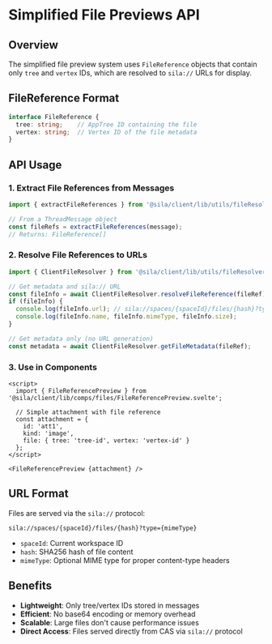# Simplified File Previews API

## Overview

The simplified file preview system uses `FileReference` objects that contain only `tree` and `vertex` IDs, which are resolved to `sila://` URLs for display.

## FileReference Format

```typescript
interface FileReference {
  tree: string;    // AppTree ID containing the file
  vertex: string;  // Vertex ID of the file metadata
}
```

## API Usage

### 1. Extract File References from Messages

```typescript
import { extractFileReferences } from '@sila/client/lib/utils/fileResolver';

// From a ThreadMessage object
const fileRefs = extractFileReferences(message);
// Returns: FileReference[]
```

### 2. Resolve File References to URLs

```typescript
import { ClientFileResolver } from '@sila/client/lib/utils/fileResolver';

// Get metadata and sila:// URL
const fileInfo = await ClientFileResolver.resolveFileReference(fileRef);
if (fileInfo) {
  console.log(fileInfo.url); // sila://spaces/{spaceId}/files/{hash}?type={mimeType}
  console.log(fileInfo.name, fileInfo.mimeType, fileInfo.size);
}

// Get metadata only (no URL generation)
const metadata = await ClientFileResolver.getFileMetadata(fileRef);
```

### 3. Use in Components

```svelte
<script>
  import { FileReferencePreview } from '@sila/client/lib/comps/files/FileReferencePreview.svelte';
  
  // Simple attachment with file reference
  const attachment = {
    id: 'att1',
    kind: 'image',
    file: { tree: 'tree-id', vertex: 'vertex-id' }
  };
</script>

<FileReferencePreview {attachment} />
```

## URL Format

Files are served via the `sila://` protocol:
```
sila://spaces/{spaceId}/files/{hash}?type={mimeType}
```

- `spaceId`: Current workspace ID
- `hash`: SHA256 hash of file content
- `mimeType`: Optional MIME type for proper content-type headers

## Benefits

- **Lightweight**: Only tree/vertex IDs stored in messages
- **Efficient**: No base64 encoding or memory overhead
- **Scalable**: Large files don't cause performance issues
- **Direct Access**: Files served directly from CAS via `sila://` protocol